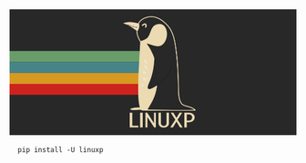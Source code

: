 <img src="https://github.com/MyLinuxProfile/linux-profile/blob/master/docs/linuxp.png?raw=true">

      pip install -U linuxp
